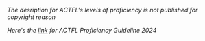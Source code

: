 *The desription for ACTFL's levels of proficiency is not published for copyright reason*

*Here's the [link](https://www.actfl.org/) for ACTFL Proficiency Guideline 2024*